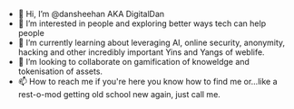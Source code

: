 - 👋 Hi, I’m @dansheehan AKA DigitalDan
- 👀 I’m interested in people and exploring better ways tech can help people
- 🌱 I’m currently learning about leveraging AI, online security, anonymity, hacking and other incredibly important Yins and Yangs of weblife.
- 💞️ I’m looking to collaborate on gamification of knoweldge and tokenisation of assets.
- 📫 How to reach me if you're here you know how to find me or...like a rest-o-mod getting old school new again, just call me.

<!---
dansheehan/dansheehan is a ✨ special ✨ repository because its `README.md` (this file) appears on your GitHub profile.
You can click the Preview link to take a look at your changes.
--->

